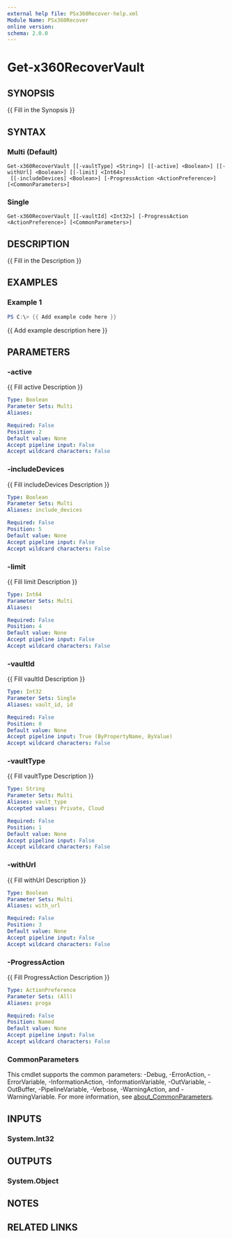 ```yaml
---
external help file: PSx360Recover-help.xml
Module Name: PSx360Recover
online version:
schema: 2.0.0
---
```


# Get-x360RecoverVault

## SYNOPSIS
{{ Fill in the Synopsis }}

## SYNTAX

### Multi (Default)
```
Get-x360RecoverVault [[-vaultType] <String>] [[-active] <Boolean>] [[-withUrl] <Boolean>] [[-limit] <Int64>]
 [[-includeDevices] <Boolean>] [-ProgressAction <ActionPreference>] [<CommonParameters>]
```

### Single
```
Get-x360RecoverVault [[-vaultId] <Int32>] [-ProgressAction <ActionPreference>] [<CommonParameters>]
```

## DESCRIPTION
{{ Fill in the Description }}

## EXAMPLES

### Example 1
```powershell
PS C:\> {{ Add example code here }}
```

{{ Add example description here }}

## PARAMETERS

### -active
{{ Fill active Description }}

```yaml
Type: Boolean
Parameter Sets: Multi
Aliases:

Required: False
Position: 2
Default value: None
Accept pipeline input: False
Accept wildcard characters: False
```

### -includeDevices
{{ Fill includeDevices Description }}

```yaml
Type: Boolean
Parameter Sets: Multi
Aliases: include_devices

Required: False
Position: 5
Default value: None
Accept pipeline input: False
Accept wildcard characters: False
```

### -limit
{{ Fill limit Description }}

```yaml
Type: Int64
Parameter Sets: Multi
Aliases:

Required: False
Position: 4
Default value: None
Accept pipeline input: False
Accept wildcard characters: False
```

### -vaultId
{{ Fill vaultId Description }}

```yaml
Type: Int32
Parameter Sets: Single
Aliases: vault_id, id

Required: False
Position: 0
Default value: None
Accept pipeline input: True (ByPropertyName, ByValue)
Accept wildcard characters: False
```

### -vaultType
{{ Fill vaultType Description }}

```yaml
Type: String
Parameter Sets: Multi
Aliases: vault_type
Accepted values: Private, Cloud

Required: False
Position: 1
Default value: None
Accept pipeline input: False
Accept wildcard characters: False
```

### -withUrl
{{ Fill withUrl Description }}

```yaml
Type: Boolean
Parameter Sets: Multi
Aliases: with_url

Required: False
Position: 3
Default value: None
Accept pipeline input: False
Accept wildcard characters: False
```

### -ProgressAction
{{ Fill ProgressAction Description }}

```yaml
Type: ActionPreference
Parameter Sets: (All)
Aliases: proga

Required: False
Position: Named
Default value: None
Accept pipeline input: False
Accept wildcard characters: False
```

### CommonParameters
This cmdlet supports the common parameters: -Debug, -ErrorAction, -ErrorVariable, -InformationAction, -InformationVariable, -OutVariable, -OutBuffer, -PipelineVariable, -Verbose, -WarningAction, and -WarningVariable. For more information, see [about_CommonParameters](http://go.microsoft.com/fwlink/?LinkID=113216).

## INPUTS

### System.Int32

## OUTPUTS

### System.Object

## NOTES

## RELATED LINKS

